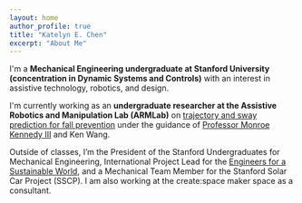 ```yaml
---
layout: home
author_profile: true
title: "Katelyn E. Chen"
excerpt: "About Me"
---
```



I'm a **Mechanical Engineering undergraduate at Stanford University (concentration in Dynamic Systems and Controls)** with an interest in assistive technology, robotics, and design.<br>

I'm currently working as an **undergraduate researcher at the Assistive Robotics and Manipulation Lab (ARMLab)** on [trajectory and sway prediction for fall prevention](https://arm.stanford.edu/research/smart-belt-human-motion-prediction-and-fall-prevention-wearable-sensor) under the guidance of [Professor Monroe Kennedy III](https://profiles.stanford.edu/monroe-kennedy) and Ken Wang.
 
Outside of classes, I’m the President of the Stanford Undergraduates for Mechanical Engineering, International Project Lead for the [Engineers for a Sustainable World](https://eswstanford.weebly.com), and a Mechanical Team Member for the Stanford Solar Car Project (SSCP). I am also working at the create:space maker space as a consultant.

